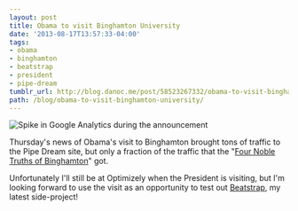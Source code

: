 ```yaml
---
layout: post
title: Obama to visit Binghamton University
date: '2013-08-17T13:57:33-04:00'
tags:
- obama
- binghamton
- beatstrap
- president
- pipe-dream
tumblr_url: http://blog.danoc.me/post/58523267332/obama-to-visit-binghamton-university
path: /blog/obama-to-visit-binghamton-university/
---
```


![Spike in Google Analytics during the announcement](/img/posts/pipe-dream-obama-announcement.png)


Thursday's news of Obama's visit to Binghamton brought tons of traffic to the Pipe Dream site, but only a fraction of the traffic that the "[Four Noble Truths of Binghamton](http://www.bupipedream.com/opinion/10245/binghamtons-noble-truths-lived/)" got.

Unfortunately I'll still be at Optimizely when the President is visiting, but I'm looking forward to use the visit as an opportunity to test out [Beatstrap](http://beatstrap.me/), my latest side-project!

